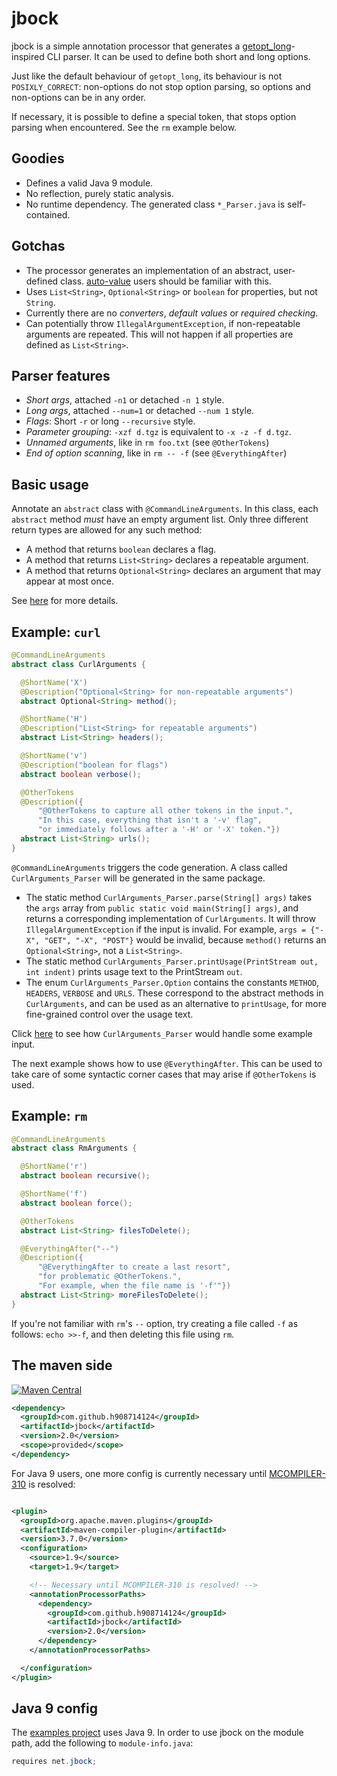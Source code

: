 # jbock

jbock is a simple annotation processor that generates a [getopt_long](https://www.gnu.org/software/libc/manual/html_node/Getopt.html)-inspired
CLI parser. It can be used to define both short and long options.

Just like the default behaviour of `getopt_long`, its behaviour is not `POSIXLY_CORRECT`:
non-options do not stop option parsing, so options and non-options can be in any order.

If necessary, it is possible to define a special token, that stops option parsing when encountered.
See the `rm` example below.

## Goodies

* Defines a valid Java 9 module.
* No reflection, purely static analysis.
* No runtime dependency. The generated class `*_Parser.java` is self-contained.

## Gotchas

* The processor generates an implementation of an abstract, user-defined class.
  [auto-value](https://github.com/google/auto/tree/master/value) users should be familiar with this.
* Uses `List<String>`, `Optional<String>` or `boolean` for properties, but not `String`.
* Currently there are no <em>converters</em>, <em>default values</em> or <em>required checking</em>.
* Can potentially throw `IllegalArgumentException`, if non-repeatable arguments are repeated.
  This will not happen if all properties are defined as `List<String>`.

## Parser features

* <em>Short args</em>, attached `-n1` or detached `-n 1` style.
* <em>Long args</em>, attached `--num=1` or detached `--num 1` style.
* <em>Flags</em>: Short `-r` or long `--recursive` style.
* <em>Parameter grouping</em>: `-xzf d.tgz` is equivalent to `-x -z -f d.tgz`.
* <em>Unnamed arguments</em>, like in `rm foo.txt` (see `@OtherTokens`)
* <em>End of option scanning</em>, like in `rm -- -f` (see `@EverythingAfter`)

## Basic usage

Annotate an `abstract` class with `@CommandLineArguments`.
In this class, each `abstract` method <em>must</em> have an empty argument list.
Only three different return types are allowed for any such method:

* A method that returns `boolean` declares a flag.
* A method that returns `List<String>` declares a repeatable argument.
* A method that returns `Optional<String>` declares an argument that may appear at most once.

See [here](additional_rules.md) for more details.

## Example: `curl`

````java
@CommandLineArguments
abstract class CurlArguments {

  @ShortName('X')
  @Description("Optional<String> for non-repeatable arguments")
  abstract Optional<String> method();

  @ShortName('H')
  @Description("List<String> for repeatable arguments")
  abstract List<String> headers();

  @ShortName('v')
  @Description("boolean for flags")
  abstract boolean verbose();

  @OtherTokens
  @Description({
      "@OtherTokens to capture all other tokens in the input.",
      "In this case, everything that isn't a '-v' flag",
      "or immediately follows after a '-H' or '-X' token."})
  abstract List<String> urls();
}
````

`@CommandLineArguments` triggers the code generation. 
A class called `CurlArguments_Parser` will be generated in the same package.

* The static method `CurlArguments_Parser.parse(String[] args)` 
  takes the `args` array from `public static void main(String[] args)`,
  and returns a corresponding implementation of `CurlArguments`.
  It will throw `IllegalArgumentException` if the input is invalid.
  For example, `args = {"-X", "GET", "-X", "POST"}` would be invalid, because `method()`
  returns an `Optional<String>`, not a `List<String>`.
* The static method `CurlArguments_Parser.printUsage(PrintStream out, int indent)` prints usage text
  to the PrintStream `out`.
* The enum `CurlArguments_Parser.Option` contains the constants `METHOD`, `HEADERS`, `VERBOSE` and `URLS`.
  These correspond to the abstract methods in `CurlArguments`,
  and can be used as an alternative to `printUsage`,
  for more fine-grained control over the usage text.

Click [here](curl_parser_examples.md) to see how `CurlArguments_Parser` would handle some example input.

The next example shows how to use `@EverythingAfter`.
This can be used to take care of some syntactic corner cases that may arise if `@OtherTokens` is used.

## Example: `rm`

````java
@CommandLineArguments
abstract class RmArguments {

  @ShortName('r')
  abstract boolean recursive();

  @ShortName('f')
  abstract boolean force();

  @OtherTokens
  abstract List<String> filesToDelete();

  @EverythingAfter("--")
  @Description({
      "@EverythingAfter to create a last resort",
      "for problematic @OtherTokens.",
      "For example, when the file name is '-f'"})
  abstract List<String> moreFilesToDelete();
}
````

If you're not familiar with `rm`'s `--` option, try creating a file called `-f` as follows: `echo >>-f`,
and then deleting this file using `rm`.

## The maven side

[![Maven Central](https://maven-badges.herokuapp.com/maven-central/com.github.h908714124/jbock/badge.svg)](https://maven-badges.herokuapp.com/maven-central/com.github.h908714124/jbock)

````xml
<dependency>
  <groupId>com.github.h908714124</groupId>
  <artifactId>jbock</artifactId>
  <version>2.0</version>
  <scope>provided</scope>
</dependency>
````

For Java 9 users, one more config is currently necessary until 
[MCOMPILER-310](https://issues.apache.org/jira/browse/MCOMPILER-310) is resolved:

````xml

<plugin>
  <groupId>org.apache.maven.plugins</groupId>
  <artifactId>maven-compiler-plugin</artifactId>
  <version>3.7.0</version>
  <configuration>
    <source>1.9</source>
    <target>1.9</target>

    <!-- Necessary until MCOMPILER-310 is resolved! -->
    <annotationProcessorPaths>
      <dependency>
        <groupId>com.github.h908714124</groupId>
        <artifactId>jbock</artifactId>
        <version>2.0</version>
      </dependency>
    </annotationProcessorPaths>

  </configuration>
</plugin>
````

## Java 9 config

The [examples project](https://github.com/h908714124/jbock/tree/master/examples) uses Java 9.
In order to use jbock on the module path, add the following to `module-info.java`:

````java
requires net.jbock;
````
